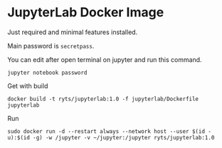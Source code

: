 # JupyterLab Docker Image

Just required and minimal features installed.

Main password is `secretpass`.

You can edit after open terminal on jupyter and run this command.

```shell
jupyter notebook password
```

Get with build

```shell
docker build -t ryts/jupyterlab:1.0 -f jupyterlab/Dockerfile jupyterlab
```

Run

```shell
sudo docker run -d --restart always --network host --user $(id -u):$(id -g) -w /jupyter -v ~/jupyter:/jupyter ryts/jupyterlab:1.0
```
